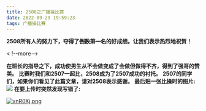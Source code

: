 ```yaml
---
title: 2508之广播操比赛
date: 2022-09-29 19:59:23
tags: 广播操比赛
---
```


**2508所有人的努力下，夺得了~~倒数第一名~~的好成绩。让我们表示热烈地祝贺！**

< !--more-->

**在班长的指导之下，成功使男生从不会做变成了会做但做得不齐，得到了强哥的赞美。**
**比赛时我们和2507一起比，2508成为了2507成功的衬托。**
**2507的同学们，如果你们看见了此篇文章，请对2508表示感谢。**
**最后贴一张比操时的图片:**
![](https://pic.imgdb.cn/item/638010b616f2c2beb1fec129.jpg)
**在要上传时突然发现写错了:**

[![xnR0Xj.png](https://s1.ax1x.com/2022/09/29/xnR0Xj.png)](https://imgse.com/i/xnR0Xj)

